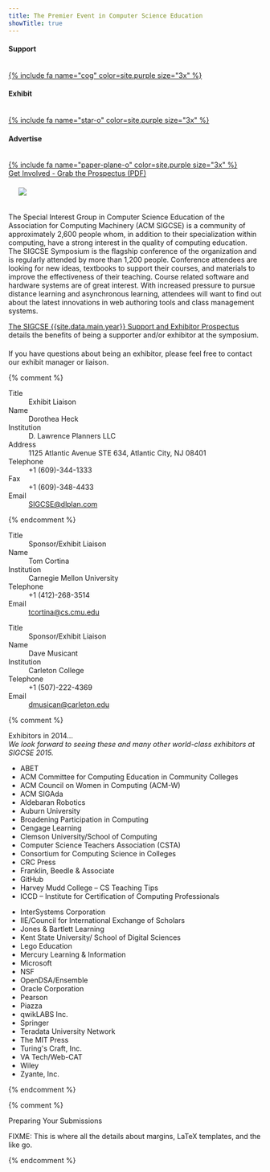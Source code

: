 ```yaml
---
title: The Premier Event in Computer Science Education
showTitle: true
---
```


<div class="row" >
    <div class="col-sm-4 text-center">
        <h4>
            Support
        </h4><br>
        <a href="{{site.data.main.prospectusurl}}">
        {% include fa name="cog" color=site.purple size="3x"  %}
    </a>
    </div>
    <div class="col-sm-4 text-center">
        <h4>
            Exhibit
        </h4><br>
        <a href="{{site.data.main.prospectusurl}}">
        {% include fa name="star-o" color=site.purple size="3x"  %}
    </a>
    </div>
    <div class="col-sm-4 text-center">
        <h4>
            Advertise
        </h4><br>
        <a href="{{site.data.main.prospectusurl}}">
         {% include fa name="paper-plane-o" color=site.purple size="3x"  %}
     </a>
    </div>
</div>

<div class="col-sm-12" id="featured">
    <div class="page-header text-muted text-center">
        <a href="{{site.data.main.prospectusurl}}">Get Involved - Grab the Prospectus (PDF)</a>
    </div>
</div>



<div class="row"  style="margin-bottom: 20px;">
    <div class="col-sm-12">
 <img src="{{site.base}}/images/keep-connected-200.png" class="img-responive pull-right" style="padding: 20px;"/>
<p>The Special Interest Group in Computer Science Education of the Association for Computing Machinery (ACM SIGCSE) is a community of approximately 2,600 people whom, in addition to their specialization within computing, have a strong interest in the quality of computing education. The SIGCSE Symposium is the flagship conference of the organization and is regularly attended by more than 1,200 people. Conference attendees are looking for new ideas, textbooks to support their courses, and materials to improve the effectiveness of their teaching. Course related software and hardware systems are of great interest. With increased pressure to pursue distance learning and asynchronous learning, attendees will want to find out about the latest innovations in web authoring tools and class management systems.
</p>
<p> <a href="{{site.data.main.prospectusurl}}">The SIGCSE {{site.data.main.year}} Support and Exhibitor Prospectus</a> details the benefits of being a supporter and/or exhibitor at the symposium. 
</div>
</div> <!-- row -->

<p>If you have questions about being an exhibitor, please feel free to contact our exhibit manager or liaison.</p>

{% comment %}
<dl class="dl-horizontal">
    <dt> Title </dt>
    <dd> Exhibit Liaison </dd>
    <dt> Name </dt>
    <dd> Dorothea Heck </dd>
    <dt> Institution </dt>
    <dd> D. Lawrence Planners LLC </dd>
    <dt> Address </dt>
    <dd> 1125 Atlantic Avenue STE 634, Atlantic City, NJ 08401 </dd>
    <dt> Telephone </dt>
    <dd> +1 (609)-344-1333 </dd>
    <dt> Fax </dt>
    <dd> +1 (609)-348-4433 </dd>
    <dt> Email </dt>
    <dd> <a href="mailto:SIGCSE@dlplan.com">SIGCSE@dlplan.com</a> </dd>
</dl>
{% endcomment %}

<dl class="dl-horizontal">
    <dt> Title </dt>
    <dd> Sponsor/Exhibit Liaison </dd>
    <dt> Name </dt>
    <dd> Tom Cortina </dd>
    <dt> Institution </dt>
    <dd> Carnegie Mellon University </dd>
    <dt> Telephone </dt>
    <dd> +1 (412)-268-3514 </dd>
    <dt> Email </dt>
    <dd> <a href="mailto:tcortina@cs.cmu.edu">tcortina@cs.cmu.edu</a> </dd>
</dl>

<dl class="dl-horizontal">
    <dt> Title </dt>
    <dd> Sponsor/Exhibit Liaison </dd>
    <dt> Name </dt>
    <dd> Dave Musicant </dd>
    <dt> Institution </dt>
    <dd> Carleton College </dd>
    <dt> Telephone </dt>
    <dd> +1 (507)-222-4369 </dd>
    <dt> Email </dt>
    <dd> <a href="mailto:dmusican@carleton.edu">dmusican@carleton.edu</a> </dd>
</dl>


{% comment %}
<!-- SIGCSE 2014 Exhibitors -->
<div class="col-sm-12" id="featured">
    <div class="page-header text-muted">
        Exhibitors in 2014...
    </div>
</div>
<div class="row">
    <div class="col-sm-12" style="margin-bottom: 10px;">
    <i>We look forward to seeing these and many other world-class exhibitors at SIGCSE 2015.</i>
</div>
    <div class="col-sm-6" >
        <ul>
          <li>ABET</li>
          <li>ACM Committee for Computing Education in Community Colleges</li>
          <li>ACM Council on Women in Computing (ACM-W)</li>
          <li>ACM SIGAda</li>
          <li>Aldebaran Robotics</li>
          <li>Auburn University</li>
          <li>Broadening Participation in Computing</li>
          <li>Cengage Learning</li>
          <li>Clemson University/School of Computing</li>
          <li>Computer Science Teachers Association (CSTA)</li>
          <li>Consortium for Computing Science in Colleges</li>
          <li>CRC Press</li>
          <li>Franklin, Beedle & Associate</li>
          <li>GitHub</li>
          <li>Harvey Mudd College – CS Teaching Tips</li>
          <li>ICCD – Institute for Certification of Computing Professionals</li>
        </ul>    
    </div>  
    <div class="col-sm-6">
        <ul>
          <li>InterSystems Corporation</li>
          <li>IIE/Council for International Exchange of Scholars</li>
          <li>Jones &amp; Bartlett Learning</li>
          <li>Kent State University/ School of Digital Sciences</li>
          <li>Lego Education</li>
          <li>Mercury Learning &amp; Information</li>
          <li>Microsoft</li>
          <li>NSF</li>
          <li>OpenDSA/Ensemble</li>
          <li>Oracle Corporation</li>
          <li>Pearson</li>
          <li>Piazza</li>
          <li>qwikLABS Inc.</li>
          <li>Springer</li>
          <li>Teradata University Network</li>
          <li>The MIT Press</li>
          <li>Turing's Craft, Inc.</li>
          <li>VA Tech/Web-CAT</li>
          <li>Wiley</li>
          <li>Zyante, Inc.</li>
      </ul>
  </div>
</div> <!-- row -->
{% endcomment %}

{% comment %}
<div class="col-sm-12" id="featured">
    <div class="page-header text-muted">
        Preparing Your Submissions
    </div>
</div>

FIXME: This is where all the details about margins, LaTeX templates, and the like go.

{% endcomment %}
